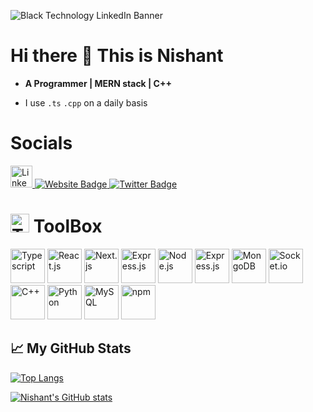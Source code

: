 ![Black Technology LinkedIn Banner](https://github.com/Nishant891/ChatBot/assets/109356848/f2bf2609-bcfa-4c74-a045-2e2c52509638)

# Hi there 👋 This is Nishant

- **A Programmer | MERN stack | C++**

- I use `.ts` `.cpp` on a daily basis

# Socials
<div id="badges">
  <a href="https://www.linkedin.com/in/nishant-sharma-771653245//">
    <img src="https://img.shields.io/badge/LinkedIn-blue?style=for-the-badge&logo=linkedin&logoColor=white" alt="LinkedIn Badge" height="35"/>
  </a>
  <a href="https://nishant-app.vercel.app/">
    <img src="https://imgs.search.brave.com/lBrpOHxv0XJzoWpqV4MslqbrmTHjzwgY5onlZ1KviHk/rs:fit:860:0:0/g:ce/aHR0cHM6Ly90My5m/dGNkbi5uZXQvanBn/LzAwLzk5LzMxLzY4/LzM2MF9GXzk5MzE2/ODIwX0wwVXZ0SWhQ/cXZUYzVIckk3QUpO/MXV2U3N3ZWRZSWtq/LmpwZw" alt="Website Badge"/>
  </a>
  <a href="https://twitter.com/Nishant48945102">
    <img src="https://img.shields.io/badge/Twitter-blue?style=for-the-badge&logo=twitter&logoColor=white" alt="Twitter Badge"/>
  </a>
</div>

# <img src="https://cdn-icons-png.flaticon.com/128/2276/2276313.png" height="30" alt="Toolbox"> ToolBox
<div>
	<img src="https://cdn.worldvectorlogo.com/logos/typescript.svg" height="55" alt="Typescript">
	<img src="https://cdn.worldvectorlogo.com/logos/react-2.svg" height="55" alt="React.js">
	<img src="https://imgs.search.brave.com/8_P_0WSigf9SsXh_rMCRo1NdlJNAVM6SjtO6U9WJRSU/rs:fit:500:0:0/g:ce/aHR0cHM6Ly9zdHls/ZXMucmVkZGl0bWVk/aWEuY29tL3Q1XzNo/N3lpL3N0eWxlcy9j/b21tdW5pdHlJY29u/X25zcm96aHI5aWds/OTEucG5n" height="55" alt="Next.js">
	<img src="https://cdn.worldvectorlogo.com/logos/tailwindcss.svg" height="55" alt="Express.js">
	<img src="https://cdn.worldvectorlogo.com/logos/nodejs-icon.svg" height="55" alt="Node.js">
	<img src="https://imgs.search.brave.com/bVECprx4o3nuABplq1ZEJth1MKXGE6vS3R98bV03fko/rs:fit:500:0:0/g:ce/aHR0cHM6Ly9raW5z/dGEuY29tL3dwLWNv/bnRlbnQvdXBsb2Fk/cy8yMDIyLzA0L2V4/cHJlc3MtMS5wbmc" height="55" alt="Express.js">
	<img src="https://cdn.worldvectorlogo.com/logos/mongodb-icon-1.svg" height="55" alt="MongoDB">
	<img src="https://cdn.worldvectorlogo.com/logos/socket-io.svg" height="55" alt="Socket.io">
	<img src="https://cdn.worldvectorlogo.com/logos/c.svg" height="55" alt="C++">
	<img src="https://cdn.worldvectorlogo.com/logos/python-5.svg" height="55" alt="Python">
	<img src="https://cdn.worldvectorlogo.com/logos/mysql-3.svg" height="55" alt="MySQL">
	<img src="https://cdn.worldvectorlogo.com/logos/npm.svg" height="55" alt="npm">
</div>

## &#x1f4c8; My GitHub Stats

[![Top Langs](https://github-readme-stats.vercel.app/api/top-langs/?username=Nishant891&hide=java,html,css&theme=radical)](https://github.com/anuraghazra/github-readme-stats)

[![Nishant's GitHub stats](https://github-readme-stats.vercel.app/api?username=Nishant891&theme=radical)](https://github.com/anuraghazra/github-readme-stats)






